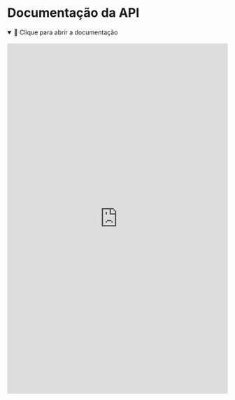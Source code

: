 # Documentação da API

<details open>
<summary>🧾 Clique para abrir a documentação</summary>

<br/>

<iframe src="https://redocly.github.io/redoc/?url=https://raw.githubusercontent.com/LucasEdu07/testes-doc-swagger/main/swagger.json" width="100%" height="800px" frameborder="0"></iframe>

</details>
